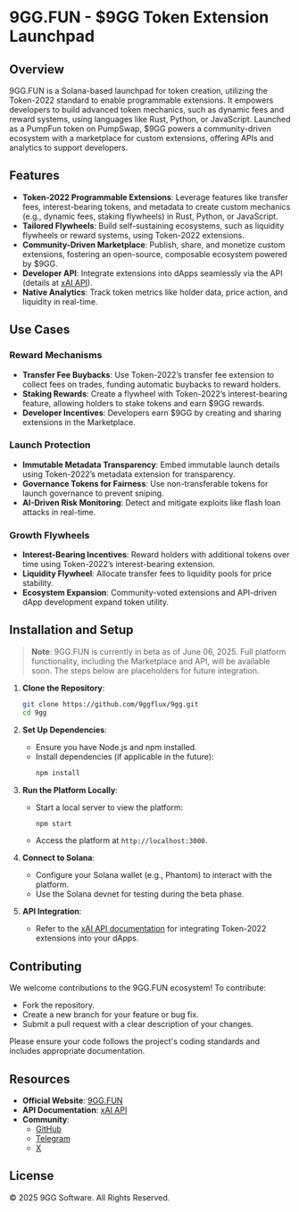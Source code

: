# 9GG.FUN - $9GG Token Extension Launchpad

## Overview

9GG.FUN is a Solana-based launchpad for token creation, utilizing the Token-2022 standard to enable programmable extensions. It empowers developers to build advanced token mechanics, such as dynamic fees and reward systems, using languages like Rust, Python, or JavaScript. Launched as a PumpFun token on PumpSwap, $9GG powers a community-driven ecosystem with a marketplace for custom extensions, offering APIs and analytics to support developers.

## Features

- **Token-2022 Programmable Extensions**: Leverage features like transfer fees, interest-bearing tokens, and metadata to create custom mechanics (e.g., dynamic fees, staking flywheels) in Rust, Python, or JavaScript.
- **Tailored Flywheels**: Build self-sustaining ecosystems, such as liquidity flywheels or reward systems, using Token-2022 extensions.
- **Community-Driven Marketplace**: Publish, share, and monetize custom extensions, fostering an open-source, composable ecosystem powered by $9GG.
- **Developer API**: Integrate extensions into dApps seamlessly via the API (details at [xAI API](https://x.ai/api)).
- **Native Analytics**: Track token metrics like holder data, price action, and liquidity in real-time.

## Use Cases

### Reward Mechanisms
- **Transfer Fee Buybacks**: Use Token-2022’s transfer fee extension to collect fees on trades, funding automatic buybacks to reward holders.
- **Staking Rewards**: Create a flywheel with Token-2022’s interest-bearing feature, allowing holders to stake tokens and earn $9GG rewards.
- **Developer Incentives**: Developers earn $9GG by creating and sharing extensions in the Marketplace.

### Launch Protection
- **Immutable Metadata Transparency**: Embed immutable launch details using Token-2022’s metadata extension for transparency.
- **Governance Tokens for Fairness**: Use non-transferable tokens for launch governance to prevent sniping.
- **AI-Driven Risk Monitoring**: Detect and mitigate exploits like flash loan attacks in real-time.

### Growth Flywheels
- **Interest-Bearing Incentives**: Reward holders with additional tokens over time using Token-2022’s interest-bearing extension.
- **Liquidity Flywheel**: Allocate transfer fees to liquidity pools for price stability.
- **Ecosystem Expansion**: Community-voted extensions and API-driven dApp development expand token utility.

## Installation and Setup

> **Note**: 9GG.FUN is currently in beta as of June 06, 2025. Full platform functionality, including the Marketplace and API, will be available soon. The steps below are placeholders for future integration.

1. **Clone the Repository**:
   ```bash
   git clone https://github.com/9ggflux/9gg.git
   cd 9gg
   ```

2. **Set Up Dependencies**:
   - Ensure you have Node.js and npm installed.
   - Install dependencies (if applicable in the future):
     ```bash
     npm install
     ```

3. **Run the Platform Locally**:
   - Start a local server to view the platform:
     ```bash
     npm start
     ```
   - Access the platform at `http://localhost:3000`.

4. **Connect to Solana**:
   - Configure your Solana wallet (e.g., Phantom) to interact with the platform.
   - Use the Solana devnet for testing during the beta phase.

5. **API Integration**:
   - Refer to the [xAI API documentation](https://x.ai/api) for integrating Token-2022 extensions into your dApps.

## Contributing

We welcome contributions to the 9GG.FUN ecosystem! To contribute:
- Fork the repository.
- Create a new branch for your feature or bug fix.
- Submit a pull request with a clear description of your changes.

Please ensure your code follows the project's coding standards and includes appropriate documentation.

## Resources

- **Official Website**: [9GG.FUN](https://9gg.fun)
- **API Documentation**: [xAI API](https://x.ai/api)
- **Community**:
  - [GitHub](https://github.com/9ggflux/9gg)
  - [Telegram](https://t.me/lock9gg)
  - [X](https://x.com)

## License

© 2025 9GG Software. All Rights Reserved.

